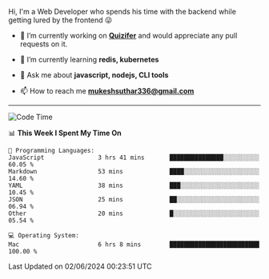 Hi, I'm a Web Developer who spends his time with the backend while getting lured by the frontend 😜

- 🔭 I’m currently working on **[Quizifer](https://github.com/SutharMukesh/Quizifer/)** and would appreciate any pull requests on it.

- 🌱 I’m currently learning **redis, kubernetes**

- 💬 Ask me about **javascript, nodejs, CLI tools**

- 📫 How to reach me **mukeshsuthar336@gmail.com**

---
<!--START_SECTION:waka-->
![Code Time](http://img.shields.io/badge/Code%20Time-2%2C979%20hrs%2027%20mins-blue)

📊 **This Week I Spent My Time On** 

```text
💬 Programming Languages: 
JavaScript               3 hrs 41 mins       ███████████████░░░░░░░░░░   60.05 % 
Markdown                 53 mins             ████░░░░░░░░░░░░░░░░░░░░░   14.60 % 
YAML                     38 mins             ███░░░░░░░░░░░░░░░░░░░░░░   10.45 % 
JSON                     25 mins             ██░░░░░░░░░░░░░░░░░░░░░░░   06.94 % 
Other                    20 mins             █░░░░░░░░░░░░░░░░░░░░░░░░   05.54 % 

💻 Operating System: 
Mac                      6 hrs 8 mins        █████████████████████████   100.00 % 
```


 Last Updated on 02/06/2024 00:23:51 UTC
<!--END_SECTION:waka-->
